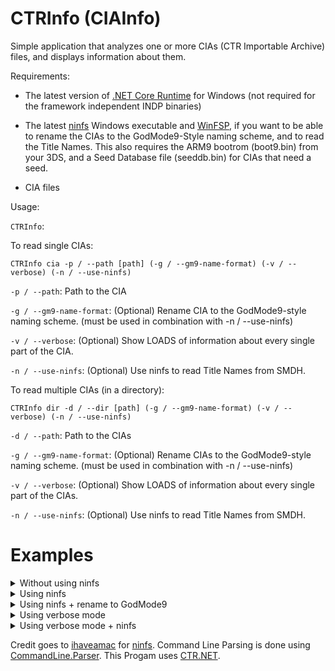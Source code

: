 # CTRInfo (CIAInfo)
Simple application that analyzes one or more CIAs (CTR Importable Archive) files, and displays information about them.

Requirements:

- The latest version of [.NET Core Runtime](https://www.google.com) for Windows (not required for the framework independent INDP binaries)

- The latest [ninfs](https://github.com/ihaveamac/ninfs/releases/tag/v1.6.1) Windows executable and [WinFSP](http://www.secfs.net/winfsp/rel/), if you want to be able to rename the CIAs to the GodMode9-Style naming scheme, and to read the Title Names. This also requires the ARM9 bootrom (boot9.bin) from your 3DS, and a Seed Database file (seeddb.bin) for CIAs that need a seed.

- CIA files

Usage:

`CTRInfo`:

To read single CIAs:
```
CTRInfo cia -p / --path [path] (-g / --gm9-name-format) (-v / --verbose) (-n / --use-ninfs)

```

`-p / --path`: Path to the CIA

`-g / --gm9-name-format`: (Optional) Rename CIA to the GodMode9-style naming scheme. (must be used in combination with -n / --use-ninfs)

`-v / --verbose`: (Optional) Show LOADS of information about every single part of the CIA.

`-n / --use-ninfs`: (Optional) Use ninfs to read Title Names from SMDH.


To read multiple CIAs (in a directory):
```
CTRInfo dir -d / --dir [path] (-g / --gm9-name-format) (-v / --verbose) (-n / --use-ninfs)

```

`-d / --path`: Path to the CIAs

`-g / --gm9-name-format`: (Optional) Rename CIAs to the GodMode9-style naming scheme. (must be used in combination with -n / --use-ninfs)

`-v / --verbose`: (Optional) Show LOADS of information about every single part of the CIAs.

`-n / --use-ninfs`: (Optional) Use ninfs to read Title Names from SMDH.

# Examples

<details>
  <summary>Without using ninfs</summary>

```CTRInfo cia -p example.cia```:

```
CTRInfo 2.0 - Made by TimmSkiller

Long Name: N/A
Short Name: N/A
Publisher N/A
Product Code: CTR-N-SZMP
Title ID: 0004000000165B00
Region: Europe (E)
CIA Type: Original (Old) Nintendo 3DS (CTR) | Game Data
Title Version (Taken from TMD): 0.0.0
Total Size: 13131776 (0xC86000) | 100 blocks
```

`N/A` will be shown for title names when not using ninfs.
</details>

<details>
  <summary>Using ninfs</summary>

```CTRInfo cia -p example.cia -n```:

```
CTRInfo 2.0 - Made by TimmSkiller

Long Name: MARIO KART 7
Short Name: MARIO KART 7
Publisher Nintendo
Product Code: CTR-P-AMKP
Title ID: 0004000000030700
Region: Europe (E)
CIA Type: Original (Old) Nintendo 3DS (CTR) | Game Data
Title Version (Taken from TMD): 0.0.0
Total Size: 671340544 (0x2803D800) | 5121 blocks
```

As seen above, title names will become visible when using ninfs.
</details>

<details>
  <summary>Using ninfs + rename to GodMode9</summary>

```CTRInfo cia -p example.cia -n -g```:

```
CTRInfo 2.0 - Made by TimmSkiller

Long Name: MARIO KART 7
Short Name: MARIO KART 7
Publisher Nintendo
Product Code: CTR-P-AMKP
Title ID: 0004000000030700
Region: Europe (E)
CIA Type: Original (Old) Nintendo 3DS (CTR) | Game Data
Title Version (Taken from TMD): 0.0.0
Total Size: 671340544 (0x2803D800) | 5121 blocks

GodMode9 Naming Scheme: 0004000000030700 MARIO KART 7 (CTR-P-AMKP) (E).cia
```

As seen above, the last line shows the GodMode9-style format. The CIA will be renamed to that name.
</details>

<details>
  <summary>Using verbose mode</summary>

```CTRInfo cia -p example.cia -v```:

```
Signature Name: RSA_2048_SHA256
Signature Size: 60 (0x3c) bytes
Signature Padding: 256 (0x100) bytes
Title ID: 0004000000030700
Save Data Size: 524288 (0x80000) bytes
SRL Save Data Size: 0 (0x0) bytes
Title Version: 0.0.0 (0)
Amount of contents defined in TMD: 3
Content Info Records Hash: BC57FDCC040596FCB50F64E9CC8E4C8F2040A048BD0D17438B054DC18C4C897C
Issuer: Root-CA00000003-CP0000000b
Unused Version: 01
CA CRL Version: 00
Signer CRL Version: 00
Reserved(1): 00
System Version: 0000000000000000
Group ID: 0000
Reserved(2): 00000000
SRL Flag: 00
Reserved(3): 00000000000000000000000000000000000000000000000000000000000000000000000000000000000000000000000000
Access Rights: 00000000
Boot Count: 0000
Unused Padding: 0000
--------------------------------
CONTENT CHUNK RECORD INFO FOR INDEX 0000.00000000:

ID: 00000000
Content Index: 0 (0000)

================================
CONTENT TYPE FLAGS:

ENCRYPTED: False
IS DISC: False
CFM: False
OPTIONAL: False
SHARED: False
================================

Content Size: 640881664 (0x26331400) bytes
Hash: D4A8BFA8DE18789D12BF917AA9AC9E5B6BF6DDE546A770D91EC21508102FFFC5
--------------------------------

--------------------------------
CONTENT CHUNK RECORD INFO FOR INDEX 0001.00000001:

ID: 00000001
Content Index: 1 (0001)

================================
CONTENT TYPE FLAGS:

ENCRYPTED: False
IS DISC: False
CFM: False
OPTIONAL: False
SHARED: False
================================

Content Size: 2650624 (0x287200) bytes
Hash: 44BBF08DE2C50B744A18B42A7935875E7647A832A88B5BE7B4C224E6C2775054
--------------------------------

--------------------------------
CONTENT CHUNK RECORD INFO FOR INDEX 0002.00000002:

ID: 00000002
Content Index: 2 (0002)

================================
CONTENT TYPE FLAGS:

ENCRYPTED: False
IS DISC: False
CFM: False
OPTIONAL: False
SHARED: False
================================

Content Size: 27808256 (0x1A85200) bytes
Hash: E87961A29BFCC94A1FFDA784CA799CE56A8E786501578B90A3AB5AE24A207A7A
--------------------------------

CONTENT INFO RECORD:

Index Offset: 0
Command Count: 3
Hash: AEFC0237212F2CF21A4CB2BAB4CB8E2185770DA4B206CA019036915929FDBA9A

Ticket Info:

Ticket Size: 848 (0x350) bytes
Signature Name: RSA_2048_SHA256
Signature Size: 60 (0x3C) bytes
Signature Padding Size: 256 (0x100) bytes

Signature data:
00000000000000000000000000000000
00000000000000000000000000000000
00000000000000000000000000000000
000000000000000000000000


Issuer: Root-CA00000003-XS0000000c

ECC Public Key:

00000000000000000000000000000000
00000000000000000000000000000000
00000000000000000000000000000000
000000000000000000000000

Version: 1 (0x1)
CA CRL Version: 0 (0x0)
Signer CRL Version: 0 (0x0)
Title Key: 00000000000000000000000000000000
Ticket ID: 0000000000000000
Console ID: 00000000
Title ID: 0004000000030700
Title Version: 0.0.0 (0)
License Type: 0 (0x0)
Common KeyY Decryption Keyslot Index: 0x0
eShop Account ID: 00000000
Audit: 1 (0x1)

Limits:

00000000000000000000000000000000
00000000000000000000000000000000
00000000000000000000000000000000
00000000000000000000000000000000

Content Index:

00010014000000AC0000001400010014
00000000000000280000000100000084
000000840003000000000000FFFFFFFF
FFFFFFFFFFFFFFFFFFFFFFFFFFFFFFFF
FFFFFFFFFFFFFFFFFFFFFFFF00000000
00000000000000000000000000000000
00000000000000000000000000000000
00000000000000000000000000000000
00000000000000000000000000000000
00000000000000000000000000000000
000000000000000000000000

Content 0000.00000000:


NCCH INFO:

Magic: NCCH
Content Size: 640881664 (0x26331400) bytes - 4889 blocks
Title ID: 0004000000030700
Maker Code: 3031 ("01")
Version: 0.32.0 (512)
Program ID: 0004000000030700
Logo Region Hash: 0000000000000000000000000000000000000000000000000000000000000000

Product Code: CTR-P-AMKP

Product Code Information:

Console: Original (Old) Nintendo 3DS (CTR)
Content Type: Game Data
Region: Europe (E)

Extended Header Hash: 1FE22FE66D0967D26242A24EA3B3ED51E71537B009D71E772429BE22B307B53D
Extended Header Size: 1024 (0x400)

NCCH Flags:

Crypto Method: 0
Content Platform: CTR_Old3DS
Content Unit Size: 1024 (0x400) bytes
Content Type: Data + Excecutable, CTR Executable Image (CXI) NCCH
Encrypted: yes

Plain Region Offset: 2560 (0xA00)
Plain Region Size: 512 (0x200) bytes

Plain Region:

[SDK+NINTENDO:CTR_SDK-2_5_6_200_DspEffectFix]
[SDK+NINTENDO:Firmware-02_31_40]
[SDK+Nintendo:NEX_MM_2_4_3]
[SDK+Nintendo:NEX_2_4_3_S25]
[SDK+Mobiclip:MoflexDemuxer_1_0_3]
[SDK+Mobiclip:MobiclipDec_1_0_1]
[SDK+Mobiclip:Deblocker_1_0_3]
[SDK+Nintendo:NEX_RK_P_2_4_3]
[SDK+Nintendo:NEX_DS_2_4_3]

Logo Region Offset: 0 (0x0)
Logo Region Size: 0 (0x0) bytes

ExeFS Offset: 3072 (0xC00)
ExeFS Size: 3676160 (0x381800) bytes
ExeFS Hash Region Size: 512 (0x200) bytes

RomFS Offset: 3679232 (0x382400)
RomFS Size: 637202432 (0x25FAF000) bytes
RomFS Hash Region Size: 512 (0x200) bytes

ExeFS Superblock Hash: B7F6B2FE7ACC025346E9466E2D4527D432F78069577EF65C7BD5B73B95589ADD
RomFS Superblock Hash: 7157E020E040E6FD6C4040BEFC0AB1EDC36BB4278C70B74D7E2BA5E743ECB755
SMDH Info:

Magic: "N/A"
Version: N/A
Title Structure:

-------------------------------

SMDH Title Name Structure:

Language: N/A

Long Title: N/A

Short Title: N/A

Publisher: N/A


Age Ratings:

N/A: Not enabled

Region Lockout Region: N/A
Online Play Matchmaker ID: N/A
Online Play Matchmaker Bit ID: N/A
EULA (End User License Agreement) Version: N/A
Optional Animation Default Frame: N/A
CEC (StreetPass) ID: N/A

SMDH Application Settings Flags:

Will this title be visible on the HOME Menu? no
Will this title (if gamecart title) be automatically launched on system boot? no
Does this title utilize 3D? no
Do you have to accept the Nintendo 3DS EULA (End User License Agreement) to launch this title? no
Does this title automatically save it's data when exiting from HOME menu? no
Does this title use an extended banner? no
Is game rating required for this title? no
Does this title use Save Data? no
Will data be recorded in the Activity Log (and other places) for this title? no
Are SD Card Save Data backups disabled for this title? no
Is this title New Nintendo 3DS exclusive? no


Content 0001.00000001:


NCCH INFO:

Magic: NCCH
Content Size: 2650624 (0x287200) bytes - 20 blocks
Title ID: 0005000000030700
Maker Code: 3030 ("00")
Version: 0.0.0 (0)
Program ID: 0004000000030700
Logo Region Hash: 0000000000000000000000000000000000000000000000000000000000000000

Product Code: CTR-P-CTAP

Product Code Information:

Console: Original (Old) Nintendo 3DS (CTR)
Content Type: Game Data
Region: Europe (E)

Extended Header Hash: 0000000000000000000000000000000000000000000000000000000000000000
Extended Header Size: 0 (0x0)

NCCH Flags:

Crypto Method: 0
Content Platform: CTR_Old3DS
Content Unit Size: 1024 (0x400) bytes
Content Type: Data, CTR File Archive (CFA) NCCH
Encrypted: yes

Plain Region Offset: 0 (0x0)
Plain Region Size: 0 (0x0) bytes

Plain Region:

(Empty)

Logo Region Offset: 0 (0x0)
Logo Region Size: 0 (0x0) bytes

ExeFS Offset: 0 (0x0)
ExeFS Size: 0 (0x0) bytes
ExeFS Hash Region Size: 0 (0x0) bytes

RomFS Offset: 512 (0x200)
RomFS Size: 2650112 (0x287000) bytes
RomFS Hash Region Size: 512 (0x200) bytes

ExeFS Superblock Hash: 0000000000000000000000000000000000000000000000000000000000000000
RomFS Superblock Hash: 64696C7D052DBC670047FE8C8A15E21A8F550BA3F7B41ECCBAEB28D55A44D214
SMDH Info:

Magic: "N/A"
Version: N/A
Title Structure:

-------------------------------

SMDH Title Name Structure:

Language: N/A

Long Title: N/A

Short Title: N/A

Publisher: N/A


Age Ratings:

N/A: Not enabled

Region Lockout Region: N/A
Online Play Matchmaker ID: N/A
Online Play Matchmaker Bit ID: N/A
EULA (End User License Agreement) Version: N/A
Optional Animation Default Frame: N/A
CEC (StreetPass) ID: N/A

SMDH Application Settings Flags:

Will this title be visible on the HOME Menu? no
Will this title (if gamecart title) be automatically launched on system boot? no
Does this title utilize 3D? no
Do you have to accept the Nintendo 3DS EULA (End User License Agreement) to launch this title? no
Does this title automatically save it's data when exiting from HOME menu? no
Does this title use an extended banner? no
Is game rating required for this title? no
Does this title use Save Data? no
Will data be recorded in the Activity Log (and other places) for this title? no
Are SD Card Save Data backups disabled for this title? no
Is this title New Nintendo 3DS exclusive? no


Content 0002.00000002:


NCCH INFO:

Magic: NCCH
Content Size: 27808256 (0x1A85200) bytes - 212 blocks
Title ID: 0006000000030700
Maker Code: 3030 ("00")
Version: 0.0.0 (0)
Program ID: 0004000000030700
Logo Region Hash: 0000000000000000000000000000000000000000000000000000000000000000

Product Code: CTR-P-CTAP

Product Code Information:

Console: Original (Old) Nintendo 3DS (CTR)
Content Type: Game Data
Region: Europe (E)

Extended Header Hash: 0000000000000000000000000000000000000000000000000000000000000000
Extended Header Size: 0 (0x0)

NCCH Flags:

Crypto Method: 0
Content Platform: CTR_Old3DS
Content Unit Size: 1024 (0x400) bytes
Content Type: Data, CTR File Archive (CFA) NCCH
Encrypted: yes

Plain Region Offset: 0 (0x0)
Plain Region Size: 0 (0x0) bytes

Plain Region:

(Empty)

Logo Region Offset: 0 (0x0)
Logo Region Size: 0 (0x0) bytes

ExeFS Offset: 0 (0x0)
ExeFS Size: 0 (0x0) bytes
ExeFS Hash Region Size: 0 (0x0) bytes

RomFS Offset: 512 (0x200)
RomFS Size: 27807744 (0x1A85000) bytes
RomFS Hash Region Size: 512 (0x200) bytes

ExeFS Superblock Hash: 0000000000000000000000000000000000000000000000000000000000000000
RomFS Superblock Hash: 5F0E7710B2B9D4811971E7BAA11341149F6C7499E2A10498FEA1C46AB116D645
SMDH Info:

Magic: "N/A"
Version: N/A
Title Structure:

-------------------------------

SMDH Title Name Structure:

Language: N/A

Long Title: N/A

Short Title: N/A

Publisher: N/A


Age Ratings:

N/A: Not enabled

Region Lockout Region: N/A
Online Play Matchmaker ID: N/A
Online Play Matchmaker Bit ID: N/A
EULA (End User License Agreement) Version: N/A
Optional Animation Default Frame: N/A
CEC (StreetPass) ID: N/A

SMDH Application Settings Flags:

Will this title be visible on the HOME Menu? no
Will this title (if gamecart title) be automatically launched on system boot? no
Does this title utilize 3D? no
Do you have to accept the Nintendo 3DS EULA (End User License Agreement) to launch this title? no
Does this title automatically save it's data when exiting from HOME menu? no
Does this title use an extended banner? no
Is game rating required for this title? no
Does this title use Save Data? no
Will data be recorded in the Activity Log (and other places) for this title? no
Are SD Card Save Data backups disabled for this title? no
Is this title New Nintendo 3DS exclusive? no
```

Shows tons of info.
</details>

<details>
  <summary>Using verbose mode + ninfs</summary>

```CTRInfo cia -p example.cia -n -v```:

```
CTRInfo 2.0 - Made by TimmSkiller

Signature Name: RSA_2048_SHA256
Signature Size: 60 (0x3c) bytes
Signature Padding: 256 (0x100) bytes
Title ID: 0004000000030700
Save Data Size: 524288 (0x80000) bytes
SRL Save Data Size: 0 (0x0) bytes
Title Version: 0.0.0 (0)
Amount of contents defined in TMD: 3
Content Info Records Hash: BC57FDCC040596FCB50F64E9CC8E4C8F2040A048BD0D17438B054DC18C4C897C
Issuer: Root-CA00000003-CP0000000b
Unused Version: 01
CA CRL Version: 00
Signer CRL Version: 00
Reserved(1): 00
System Version: 0000000000000000
Group ID: 0000
Reserved(2): 00000000
SRL Flag: 00
Reserved(3): 00000000000000000000000000000000000000000000000000000000000000000000000000000000000000000000000000
Access Rights: 00000000
Boot Count: 0000
Unused Padding: 0000
--------------------------------
CONTENT CHUNK RECORD INFO FOR INDEX 0000.00000000:

ID: 00000000
Content Index: 0 (0000)

================================
CONTENT TYPE FLAGS:

ENCRYPTED: False
IS DISC: False
CFM: False
OPTIONAL: False
SHARED: False
================================

Content Size: 640881664 (0x26331400) bytes
Hash: D4A8BFA8DE18789D12BF917AA9AC9E5B6BF6DDE546A770D91EC21508102FFFC5
--------------------------------

--------------------------------
CONTENT CHUNK RECORD INFO FOR INDEX 0001.00000001:

ID: 00000001
Content Index: 1 (0001)

================================
CONTENT TYPE FLAGS:

ENCRYPTED: False
IS DISC: False
CFM: False
OPTIONAL: False
SHARED: False
================================

Content Size: 2650624 (0x287200) bytes
Hash: 44BBF08DE2C50B744A18B42A7935875E7647A832A88B5BE7B4C224E6C2775054
--------------------------------

--------------------------------
CONTENT CHUNK RECORD INFO FOR INDEX 0002.00000002:

ID: 00000002
Content Index: 2 (0002)

================================
CONTENT TYPE FLAGS:

ENCRYPTED: False
IS DISC: False
CFM: False
OPTIONAL: False
SHARED: False
================================

Content Size: 27808256 (0x1A85200) bytes
Hash: E87961A29BFCC94A1FFDA784CA799CE56A8E786501578B90A3AB5AE24A207A7A
--------------------------------

CONTENT INFO RECORD:

Index Offset: 0
Command Count: 3
Hash: AEFC0237212F2CF21A4CB2BAB4CB8E2185770DA4B206CA019036915929FDBA9A

Ticket Info:

Ticket Size: 848 (0x350) bytes
Signature Name: RSA_2048_SHA256
Signature Size: 60 (0x3C) bytes
Signature Padding Size: 256 (0x100) bytes

Signature data:
00000000000000000000000000000000
00000000000000000000000000000000
00000000000000000000000000000000
000000000000000000000000


Issuer: Root-CA00000003-XS0000000c

ECC Public Key:

00000000000000000000000000000000
00000000000000000000000000000000
00000000000000000000000000000000
000000000000000000000000

Version: 1 (0x1)
CA CRL Version: 0 (0x0)
Signer CRL Version: 0 (0x0)
Title Key: 00000000000000000000000000000000
Ticket ID: 0000000000000000
Console ID: 00000000
Title ID: 0004000000030700
Title Version: 0.0.0 (0)
License Type: 0 (0x0)
Common KeyY Decryption Keyslot Index: 0x0
eShop Account ID: 00000000
Audit: 1 (0x1)

Limits:

00000000000000000000000000000000
00000000000000000000000000000000
00000000000000000000000000000000
00000000000000000000000000000000

Content Index:

00010014000000AC0000001400010014
00000000000000280000000100000084
000000840003000000000000FFFFFFFF
FFFFFFFFFFFFFFFFFFFFFFFFFFFFFFFF
FFFFFFFFFFFFFFFFFFFFFFFF00000000
00000000000000000000000000000000
00000000000000000000000000000000
00000000000000000000000000000000
00000000000000000000000000000000
00000000000000000000000000000000
000000000000000000000000

Content 0000.00000000:


NCCH INFO:

Magic: NCCH
Content Size: 640881664 (0x26331400) bytes - 4889 blocks
Title ID: 0004000000030700
Maker Code: 3031 ("01")
Version: 0.32.0 (512)
Program ID: 0004000000030700
Logo Region Hash: 0000000000000000000000000000000000000000000000000000000000000000

Product Code: CTR-P-AMKP

Product Code Information:

Console: Original (Old) Nintendo 3DS (CTR)
Content Type: Game Data
Region: Europe (E)

Extended Header Hash: 1FE22FE66D0967D26242A24EA3B3ED51E71537B009D71E772429BE22B307B53D
Extended Header Size: 1024 (0x400)

NCCH Flags:

Crypto Method: 0
Content Platform: CTR_Old3DS
Content Unit Size: 1024 (0x400) bytes
Content Type: Data + Excecutable, CTR Executable Image (CXI) NCCH
Encrypted: yes

Plain Region Offset: 2560 (0xA00)
Plain Region Size: 512 (0x200) bytes

Plain Region:

[SDK+NINTENDO:CTR_SDK-2_5_6_200_DspEffectFix]
[SDK+NINTENDO:Firmware-02_31_40]
[SDK+Nintendo:NEX_MM_2_4_3]
[SDK+Nintendo:NEX_2_4_3_S25]
[SDK+Mobiclip:MoflexDemuxer_1_0_3]
[SDK+Mobiclip:MobiclipDec_1_0_1]
[SDK+Mobiclip:Deblocker_1_0_3]
[SDK+Nintendo:NEX_RK_P_2_4_3]
[SDK+Nintendo:NEX_DS_2_4_3]

Logo Region Offset: 0 (0x0)
Logo Region Size: 0 (0x0) bytes

ExeFS Offset: 3072 (0xC00)
ExeFS Size: 3676160 (0x381800) bytes
ExeFS Hash Region Size: 512 (0x200) bytes

RomFS Offset: 3679232 (0x382400)
RomFS Size: 637202432 (0x25FAF000) bytes
RomFS Hash Region Size: 512 (0x200) bytes

ExeFS Superblock Hash: B7F6B2FE7ACC025346E9466E2D4527D432F78069577EF65C7BD5B73B95589ADD
RomFS Superblock Hash: 7157E020E040E6FD6C4040BEFC0AB1EDC36BB4278C70B74D7E2BA5E743ECB755
SMDH Info:

Magic: "SMDH"
Version: 0.0.0
Title Structure:

-------------------------------

SMDH Title Name Structure:

Language: Japanese (JP)

Long Title: MARIO KART 7

Short Title: MARIO KART 7

Publisher: Nintendo

-------------------------------

SMDH Title Name Structure:

Language: English (EN)

Long Title: MARIO KART 7

Short Title: MARIO KART 7

Publisher: Nintendo

-------------------------------

SMDH Title Name Structure:

Language: French (FR)

Long Title: MARIO KART 7

Short Title: MARIO KART 7

Publisher: Nintendo

-------------------------------

SMDH Title Name Structure:

Language: German

Long Title: MARIO KART 7

Short Title: MARIO KART 7

Publisher: Nintendo

-------------------------------

SMDH Title Name Structure:

Language: Italian

Long Title: MARIO KART 7

Short Title: MARIO KART 7

Publisher: Nintendo

-------------------------------

SMDH Title Name Structure:

Language: Spanish

Long Title: MARIO KART 7

Short Title: MARIO KART 7

Publisher: Nintendo

-------------------------------

SMDH Title Name Structure:

Language: Simplified Chinese

Long Title:

Short Title:

Publisher:

-------------------------------

SMDH Title Name Structure:

Language: Korean

Long Title:

Short Title:

Publisher:

-------------------------------

SMDH Title Name Structure:

Language: Dutch

Long Title: MARIO KART 7

Short Title: MARIO KART 7

Publisher: Nintendo

-------------------------------

SMDH Title Name Structure:

Language: Portuguese

Long Title: MARIO KART 7

Short Title: MARIO KART 7

Publisher: Nintendo

-------------------------------

SMDH Title Name Structure:

Language: Russian

Long Title: MARIO KART 7

Short Title: MARIO KART 7

Publisher: Nintendo


Age Ratings:

CERO (Japan): Not enabled

ESRB (USA): Not enabled

USK (Germany): 0 years and up

PEGI GEN (Europe): 3 years and up

PEGI PRT (Portugal): 4 years and up

PEGI BBFC (England): 3 years and up

COB (Australia): 0 years and up

GRB (South Korea): Not enabled

CGSRR (Taiwan): Not enabled

Region Lockout Region: Europe (EU)
Online Play Matchmaker ID: 00060300
Online Play Matchmaker Bit ID: FF0F000000000000
EULA (End User License Agreement) Version: 0.0.1
Optional Animation Default Frame: 00000000
CEC (StreetPass) ID: 198144

SMDH Application Settings Flags:

Will this title be visible on the HOME Menu? yes
Will this title (if gamecart title) be automatically launched on system boot? no
Does this title utilize 3D? yes
Do you have to accept the Nintendo 3DS EULA (End User License Agreement) to launch this title? no
Does this title automatically save it's data when exiting from HOME menu? yes
Does this title use an extended banner? no
Is game rating required for this title? yes
Does this title use Save Data? yes
Will data be recorded in the Activity Log (and other places) for this title? yes
Are SD Card Save Data backups disabled for this title? no
Is this title New Nintendo 3DS exclusive? no


Content 0001.00000001:


NCCH INFO:

Magic: NCCH
Content Size: 2650624 (0x287200) bytes - 20 blocks
Title ID: 0005000000030700
Maker Code: 3030 ("00")
Version: 0.0.0 (0)
Program ID: 0004000000030700
Logo Region Hash: 0000000000000000000000000000000000000000000000000000000000000000

Product Code: CTR-P-CTAP

Product Code Information:

Console: Original (Old) Nintendo 3DS (CTR)
Content Type: Game Data
Region: Europe (E)

Extended Header Hash: 0000000000000000000000000000000000000000000000000000000000000000
Extended Header Size: 0 (0x0)

NCCH Flags:

Crypto Method: 0
Content Platform: CTR_Old3DS
Content Unit Size: 1024 (0x400) bytes
Content Type: Data, CTR File Archive (CFA) NCCH
Encrypted: yes

Plain Region Offset: 0 (0x0)
Plain Region Size: 0 (0x0) bytes

Plain Region:

(Empty)

Logo Region Offset: 0 (0x0)
Logo Region Size: 0 (0x0) bytes

ExeFS Offset: 0 (0x0)
ExeFS Size: 0 (0x0) bytes
ExeFS Hash Region Size: 0 (0x0) bytes

RomFS Offset: 512 (0x200)
RomFS Size: 2650112 (0x287000) bytes
RomFS Hash Region Size: 512 (0x200) bytes

ExeFS Superblock Hash: 0000000000000000000000000000000000000000000000000000000000000000
RomFS Superblock Hash: 64696C7D052DBC670047FE8C8A15E21A8F550BA3F7B41ECCBAEB28D55A44D214
SMDH Info:

Magic: "N/A"
Version: N/A
Title Structure:

-------------------------------

SMDH Title Name Structure:

Language: N/A

Long Title: N/A

Short Title: N/A

Publisher: N/A


Age Ratings:

N/A: Not enabled

Region Lockout Region: N/A
Online Play Matchmaker ID: N/A
Online Play Matchmaker Bit ID: N/A
EULA (End User License Agreement) Version: N/A
Optional Animation Default Frame: N/A
CEC (StreetPass) ID: N/A

SMDH Application Settings Flags:

Will this title be visible on the HOME Menu? no
Will this title (if gamecart title) be automatically launched on system boot? no
Does this title utilize 3D? no
Do you have to accept the Nintendo 3DS EULA (End User License Agreement) to launch this title? no
Does this title automatically save it's data when exiting from HOME menu? no
Does this title use an extended banner? no
Is game rating required for this title? no
Does this title use Save Data? no
Will data be recorded in the Activity Log (and other places) for this title? no
Are SD Card Save Data backups disabled for this title? no
Is this title New Nintendo 3DS exclusive? no


Content 0002.00000002:


NCCH INFO:

Magic: NCCH
Content Size: 27808256 (0x1A85200) bytes - 212 blocks
Title ID: 0006000000030700
Maker Code: 3030 ("00")
Version: 0.0.0 (0)
Program ID: 0004000000030700
Logo Region Hash: 0000000000000000000000000000000000000000000000000000000000000000

Product Code: CTR-P-CTAP

Product Code Information:

Console: Original (Old) Nintendo 3DS (CTR)
Content Type: Game Data
Region: Europe (E)

Extended Header Hash: 0000000000000000000000000000000000000000000000000000000000000000
Extended Header Size: 0 (0x0)

NCCH Flags:

Crypto Method: 0
Content Platform: CTR_Old3DS
Content Unit Size: 1024 (0x400) bytes
Content Type: Data, CTR File Archive (CFA) NCCH
Encrypted: yes

Plain Region Offset: 0 (0x0)
Plain Region Size: 0 (0x0) bytes

Plain Region:

(Empty)

Logo Region Offset: 0 (0x0)
Logo Region Size: 0 (0x0) bytes

ExeFS Offset: 0 (0x0)
ExeFS Size: 0 (0x0) bytes
ExeFS Hash Region Size: 0 (0x0) bytes

RomFS Offset: 512 (0x200)
RomFS Size: 27807744 (0x1A85000) bytes
RomFS Hash Region Size: 512 (0x200) bytes

ExeFS Superblock Hash: 0000000000000000000000000000000000000000000000000000000000000000
RomFS Superblock Hash: 5F0E7710B2B9D4811971E7BAA11341149F6C7499E2A10498FEA1C46AB116D645
SMDH Info:

Magic: "N/A"
Version: N/A
Title Structure:

-------------------------------

SMDH Title Name Structure:

Language: N/A

Long Title: N/A

Short Title: N/A

Publisher: N/A


Age Ratings:

N/A: Not enabled

Region Lockout Region: N/A
Online Play Matchmaker ID: N/A
Online Play Matchmaker Bit ID: N/A
EULA (End User License Agreement) Version: N/A
Optional Animation Default Frame: N/A
CEC (StreetPass) ID: N/A

SMDH Application Settings Flags:

Will this title be visible on the HOME Menu? no
Will this title (if gamecart title) be automatically launched on system boot? no
Does this title utilize 3D? no
Do you have to accept the Nintendo 3DS EULA (End User License Agreement) to launch this title? no
Does this title automatically save it's data when exiting from HOME menu? no
Does this title use an extended banner? no
Is game rating required for this title? no
Does this title use Save Data? no
Will data be recorded in the Activity Log (and other places) for this title? no
Are SD Card Save Data backups disabled for this title? no
Is this title New Nintendo 3DS exclusive? no
```

Will show the same output as verbose mode, but with the title names in all languages that apply, game ratings, and HOME Menu settings.
</details>

Credit goes to [ihaveamac](https://github.com/ihaveamac) for [ninfs](https://github.com/ihaveamac/ninfs).
Command Line Parsing is done using [CommandLine.Parser](https://github.com/commandlineparser/commandline).
This Progam uses [CTR.NET](https://github.com/TimmSkiller/CTR.NET).
